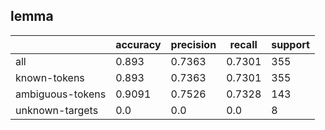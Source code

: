 
## lemma

|                  | accuracy | precision | recall | support |
|------------------|----------|-----------|--------|---------|
| all              | 0.893    | 0.7363    | 0.7301 | 355     |
| known-tokens     | 0.893    | 0.7363    | 0.7301 | 355     |
| ambiguous-tokens | 0.9091   | 0.7526    | 0.7328 | 143     |
| unknown-targets  | 0.0      | 0.0       | 0.0    | 8       |


